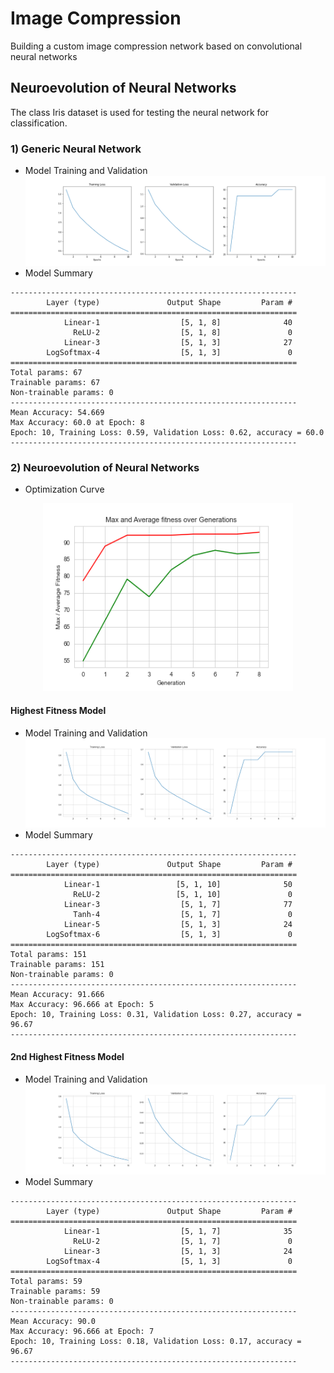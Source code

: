 # Image Compression
Building a custom image compression network based on convolutional neural networks
## Neuroevolution of Neural Networks
The class Iris dataset is used for testing the neural network for classification.
### 1) Generic Neural Network
- Model Training and Validation
![No Optimization](Images/No_opti.png)
- Model Summary
```
----------------------------------------------------------------
        Layer (type)               Output Shape         Param #
================================================================
            Linear-1                  [5, 1, 8]              40
              ReLU-2                  [5, 1, 8]               0
            Linear-3                  [5, 1, 3]              27
        LogSoftmax-4                  [5, 1, 3]               0
================================================================
Total params: 67
Trainable params: 67
Non-trainable params: 0
----------------------------------------------------------------
Mean Accuracy: 54.669
Max Accuracy: 60.0 at Epoch: 8
Epoch: 10, Training Loss: 0.59, Validation Loss: 0.62, accuracy = 60.0
----------------------------------------------------------------
```


### 2) Neuroevolution of Neural Networks
- Optimization Curve
<p align="center">
  <img width="400" height="300" src="Images/Graph.png">
</p>

#### Highest Fitness Model
- Model Training and Validation
![Optimization 1](Images/Opti_graph1.png)
- Model Summary
```
----------------------------------------------------------------
        Layer (type)               Output Shape         Param #
================================================================
            Linear-1                 [5, 1, 10]              50
              ReLU-2                 [5, 1, 10]               0
            Linear-3                  [5, 1, 7]              77
              Tanh-4                  [5, 1, 7]               0
            Linear-5                  [5, 1, 3]              24
        LogSoftmax-6                  [5, 1, 3]               0
================================================================
Total params: 151
Trainable params: 151
Non-trainable params: 0
----------------------------------------------------------------
Mean Accuracy: 91.666
Max Accuracy: 96.666 at Epoch: 5
Epoch: 10, Training Loss: 0.31, Validation Loss: 0.27, accuracy = 96.67
----------------------------------------------------------------
```
#### 2nd Highest Fitness Model
- Model Training and Validation
![Optimization 1](Images/Opti_graph2.png)
- Model Summary
```
----------------------------------------------------------------
        Layer (type)               Output Shape         Param #
================================================================
            Linear-1                  [5, 1, 7]              35
              ReLU-2                  [5, 1, 7]               0
            Linear-3                  [5, 1, 3]              24
        LogSoftmax-4                  [5, 1, 3]               0
================================================================
Total params: 59
Trainable params: 59
Non-trainable params: 0
----------------------------------------------------------------
Mean Accuracy: 90.0
Max Accuracy: 96.666 at Epoch: 7
Epoch: 10, Training Loss: 0.18, Validation Loss: 0.17, accuracy = 96.67
----------------------------------------------------------------

```

